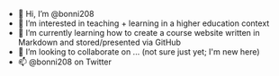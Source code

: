 - 👋 Hi, I’m @bonni208
- 👀 I’m interested in teaching + learning in a higher education context 
- 🌱 I’m currently learning how to create a course website written in Markdown and stored/presented via GitHub
- 💞️ I’m looking to collaborate on ... (not sure just yet; I'm new here)
- 📫 @bonni208 on Twitter

<!---
bonni208/bonni208 is a ✨ special ✨ repository because its `README.md` (this file) appears on your GitHub profile.
You can click the Preview link to take a look at your changes.
--->
